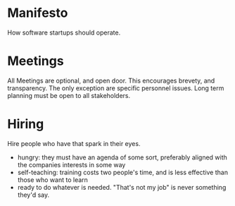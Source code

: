 Manifesto
=========

How software startups should operate.



Meetings
========

  All Meetings are optional, and open door.  This encourages brevety, and transparency.
    The only exception are specific personnel issues.  Long term planning must be open to all stakeholders.

Hiring
======

  Hire people who have that spark in their eyes.
  - hungry: they must have an agenda of some sort, preferably aligned with the companies interests in some way
  - self-teaching: training costs two people's time, and is less effective than those who want to learn
  - ready to do whatever is needed.  "That's not my job" is never something they'd say.
